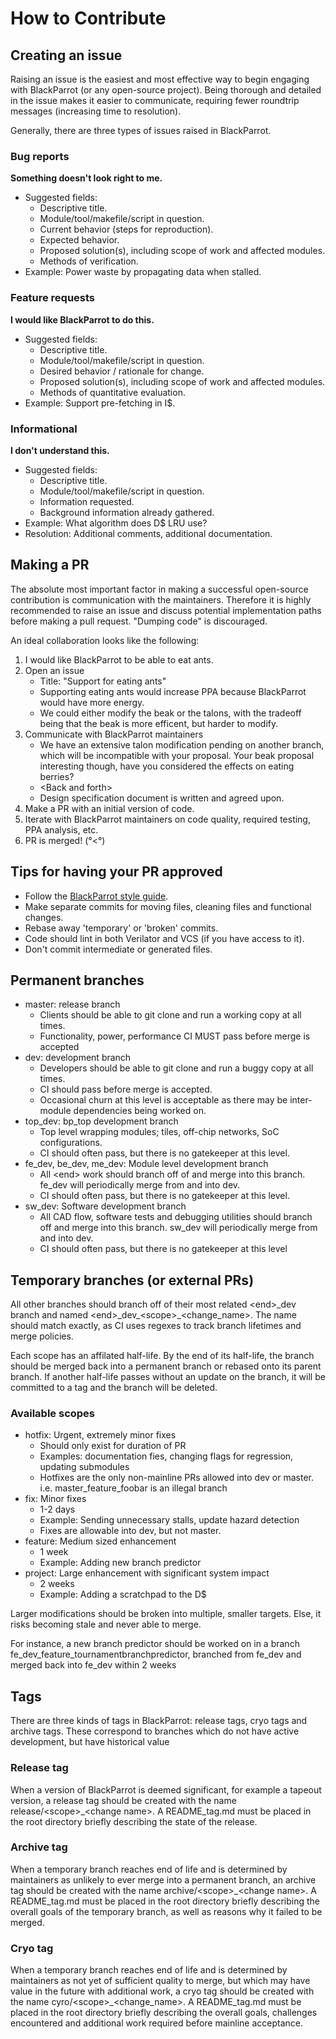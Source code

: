 # How to Contribute
## Creating an issue

Raising an issue is the easiest and most effective way to begin engaging with BlackParrot (or any open-source project).  Being thorough and detailed in the issue makes it easier to communicate, requiring fewer roundtrip messages (increasing time to resolution).

Generally, there are three types of issues raised in BlackParrot.

### Bug reports
**Something doesn't look right to me.**
- Suggested fields:
    - Descriptive title.
    - Module/tool/makefile/script in question.
    - Current behavior (steps for reproduction).
    - Expected behavior.
    - Proposed solution(s), including scope of work and affected modules.
    - Methods of verification.
- Example: Power waste by propagating data when stalled.
### Feature requests
**I would like BlackParrot to do this.**
- Suggested fields:
    - Descriptive title.
    - Module/tool/makefile/script in question.
    - Desired behavior / rationale for change.
    - Proposed solution(s), including scope of work and affected modules.
    - Methods of quantitative evaluation.
- Example: Support pre-fetching in I$.
### Informational
**I don't understand this.**
- Suggested fields:
    - Descriptive title.
    - Module/tool/makefile/script in question.
    - Information requested.
    - Background information already gathered.
- Example: What algorithm does D$ LRU use?
- Resolution: Additional comments, additional documentation.

## Making a PR
The absolute most important factor in making a successful open-source contribution is communication with the maintainers. Therefore it is highly recommended to raise an issue and discuss potential implementation paths before making a pull request. "Dumping code" is discouraged. 

An ideal collaboration looks like the following:
1. I would like BlackParrot to be able to eat ants.
2. Open an issue
    - Title: "Support for eating ants"
    - Supporting eating ants would increase PPA because BlackParrot would have more energy.
    - We could either modify the beak or the talons, with the tradeoff being that the beak is more efficent, but harder to modify.
3. Communicate with BlackParrot maintainers
    - We have an extensive talon modification pending on another branch, which will be incompatible with your proposal. Your beak proposal interesting though, have you considered the effects on eating berries?
    - \<Back and forth\>
    - Design specification document is written and agreed upon.
4. Make a PR with an initial version of code.
5. Iterate with BlackParrot maintainers on code quality, required testing, PPA analysis, etc.
6. PR is merged! (°<°)

## Tips for having your PR approved
- Follow the [BlackParrot style guide](STYLE_GUIDE.md).
- Make separate commits for moving files, cleaning files and functional changes.
- Rebase away 'temporary' or 'broken' commits.
- Code should lint in both Verilator and VCS (if you have access to it).
- Don't commit intermediate or generated files.

## Permanent branches
- master: release branch
    - Clients should be able to git clone and run a working copy at all times.
    - Functionality, power, performance CI MUST pass before merge is accepted
- dev: development branch  
    - Developers should be able to git clone and run a buggy copy at all times.
    - CI should pass before merge is accepted.  
    - Occasional churn at this level is acceptable as there may be inter-module dependencies being worked on.
- top_dev: bp_top development branch
    - Top level wrapping modules; tiles, off-chip networks, SoC configurations.
    - CI should often pass, but there is no gatekeeper at this level.  
- fe_dev, be_dev, me_dev: Module level development branch
    - All \<end\> work should branch off of and merge into this branch. fe_dev will periodically merge from and into dev.
    - CI should often pass, but there is no gatekeeper at this level.  
- sw_dev: Software development branch
    - All CAD flow, software tests and debugging utilities should branch off and merge into this branch. sw_dev will periodically merge from and into dev.
    - CI should often pass, but there is no gatekeeper at this level

## Temporary branches (or external PRs)
All other branches should branch off of their most related \<end\>\_dev branch and named \<end>\_dev\_\<scope\>_\<change_name\>. The name should match exactly, as CI uses regexes to track branch lifetimes and merge policies. 

Each scope has an affilated half-life.  By the end of its half-life, the branch should be merged back into a permanent branch or rebased onto its parent branch. If another half-life passes without an update on the branch, it will be committed to a tag and the branch will be deleted.

### Available scopes
- hotfix: Urgent, extremely minor fixes
    - Should only exist for duration of PR
    - Examples: documentation fies, changing flags for regression, updating submodules
    - Hotfixes are the only non-mainline PRs allowed into dev or master. i.e. master_feature_foobar is an illegal branch
- fix: Minor fixes
    - 1-2 days
    - Example: Sending unnecessary stalls, update hazard detection
    - Fixes are allowable into dev, but not master.
- feature: Medium sized enhancement
    - 1 week
    - Example: Adding new branch predictor
- project: Large enhancement with significant system impact
    - 2 weeks
    - Example: Adding a scratchpad to the D$

Larger modifications should be broken into multiple, smaller targets. Else, it risks becoming stale and never able to merge.

For instance, a new branch predictor should be worked on in a branch fe_dev_feature_tournamentbranchpredictor, branched from fe_dev and merged back into fe_dev within 2 weeks

## Tags
There are three kinds of tags in BlackParrot: release tags, cryo tags and archive tags. These correspond to branches which do not have active development, but have historical value

### Release tag
When a version of BlackParrot is deemed significant, for example a tapeout version, a release tag should be created with the name release/\<scope\>\_\<change name\>.  A README_tag.md must be placed in the root directory briefly describing the state of the release.

### Archive tag
When a temporary branch reaches end of life and is determined by maintainers as unlikely to ever merge into a permanent branch, an archive tag should be created with the name archive/\<scope\>\_\<change name\>. A README_tag.md must be placed in the root directory briefly describing the overall goals of the temporary branch, as well as reasons why it failed to be merged.

### Cryo tag
When a temporary branch reaches end of life and is determined by maintainers as not yet of sufficient quality to merge, but which may have value in the future with additional work, a cryo tag should be created with the name cyro/\<scope\>_\<change_name\>.  A README_tag.md must be placed in the root directory briefly describing the overall goals, challenges encountered and additional work required before mainline acceptance.
